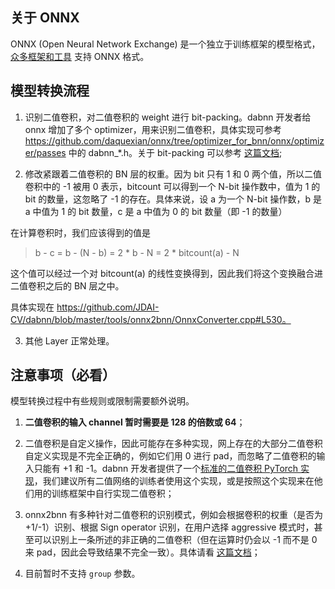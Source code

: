## 关于 ONNX

ONNX (Open Neural Network Exchange) 是一个独立于训练框架的模型格式，[众多框架和工具](http://onnx.ai/supported-tools) 支持 ONNX 格式。

## 模型转换流程

1. 识别二值卷积，对二值卷积的 weight 进行 bit-packing。dabnn 开发者给 onnx 增加了多个 optimizer，用来识别二值卷积，具体实现可参考 https://github.com/daquexian/onnx/tree/optimizer_for_bnn/onnx/optimizer/passes 中的 dabnn_*.h。关于 bit-packing 可以参考 [这篇文档](bconv_CN.md);

2. 修改紧跟着二值卷积的 BN 层的权重。因为 bit 只有 1 和 0 两个值，所以二值卷积中的 -1 被用 0 表示，bitcount 可以得到一个 N-bit 操作数中，值为 1 的 bit 的数量，这忽略了 -1 的存在。具体来说，设 a 为一个 N-bit 操作数，b 是 a 中值为 1 的 bit 数量，c 是 a 中值为 0 的 bit 数量（即 -1 的数量）

在计算卷积时，我们应该得到的值是

> b - c = b - (N - b) = 2 * b - N = 2 * bitcount(a) - N

这个值可以经过一个对 bitcount(a) 的线性变换得到，因此我们将这个变换融合进二值卷积之后的 BN 层之中。

具体实现在 https://github.com/JDAI-CV/dabnn/blob/master/tools/onnx2bnn/OnnxConverter.cpp#L530。

3. 其他 Layer 正常处理。

## 注意事项（必看）

模型转换过程中有些规则或限制需要额外说明。

1. **二值卷积的输入 channel 暂时需要是 128 的倍数或 64**；

2. 二值卷积是自定义操作，因此可能存在多种实现，网上存在的大部分二值卷积自定义实现是不完全正确的，例如它们用 0 进行 pad，而忽略了二值卷积的输入只能有 +1 和 -1。dabnn 开发者提供了一个[标准的二值卷积 PyTorch 实现](https://gist.github.com/daquexian/7db1e7f1e0a92ab13ac1ad028233a9eb)，我们建议所有二值网络的训练者使用这个实现，或是按照这个实现来在他们用的训练框架中自行实现二值卷积；

3. onnx2bnn 有多种针对二值卷积的识别模式，例如会根据卷积的权重（是否为 +1/-1）识别、根据 Sign operator 识别，在用户选择 aggressive 模式时，甚至可以识别上一条所述的非正确的二值卷积（但在运算时仍会以 -1 而不是 0 来 pad，因此会导致结果不完全一致）。具体请看 [这篇文档](https://github.com/JDAI-CV/dabnn/wiki/Train,-export-and-convert-a-dabnn-model)；

4. 目前暂时不支持 `group` 参数。
